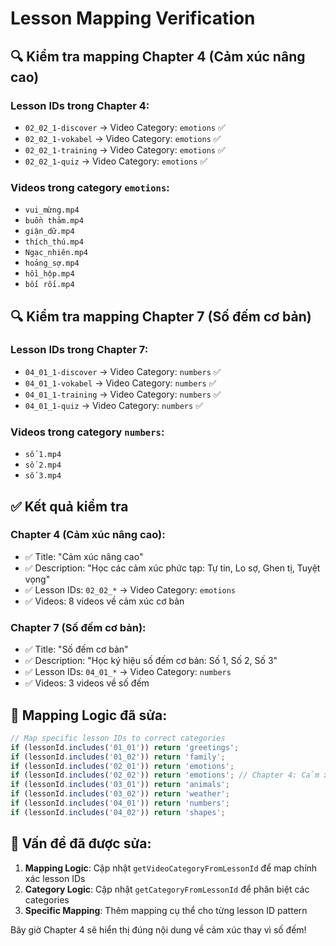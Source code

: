 # Lesson Mapping Verification

## 🔍 **Kiểm tra mapping Chapter 4 (Cảm xúc nâng cao)**

### **Lesson IDs trong Chapter 4:**
- `02_02_1-discover` → Video Category: `emotions` ✅
- `02_02_1-vokabel` → Video Category: `emotions` ✅  
- `02_02_1-training` → Video Category: `emotions` ✅
- `02_02_1-quiz` → Video Category: `emotions` ✅

### **Videos trong category `emotions`:**
- `vui_mừng.mp4`
- `buồn thảm.mp4` 
- `giận_dữ.mp4`
- `thích_thú.mp4`
- `Ngạc_nhiên.mp4`
- `hoảng_sợ.mp4`
- `hồi_hộp.mp4`
- `bối rối.mp4`

## 🔍 **Kiểm tra mapping Chapter 7 (Số đếm cơ bản)**

### **Lesson IDs trong Chapter 7:**
- `04_01_1-discover` → Video Category: `numbers` ✅
- `04_01_1-vokabel` → Video Category: `numbers` ✅
- `04_01_1-training` → Video Category: `numbers` ✅
- `04_01_1-quiz` → Video Category: `numbers` ✅

### **Videos trong category `numbers`:**
- `số 1.mp4`
- `số 2.mp4`
- `số 3.mp4`

## ✅ **Kết quả kiểm tra**

### **Chapter 4 (Cảm xúc nâng cao):**
- ✅ Title: "Cảm xúc nâng cao"
- ✅ Description: "Học các cảm xúc phức tạp: Tự tin, Lo sợ, Ghen tị, Tuyệt vọng"
- ✅ Lesson IDs: `02_02_*` → Video Category: `emotions`
- ✅ Videos: 8 videos về cảm xúc cơ bản

### **Chapter 7 (Số đếm cơ bản):**
- ✅ Title: "Số đếm cơ bản"
- ✅ Description: "Học ký hiệu số đếm cơ bản: Số 1, Số 2, Số 3"
- ✅ Lesson IDs: `04_01_*` → Video Category: `numbers`
- ✅ Videos: 3 videos về số đếm

## 🎯 **Mapping Logic đã sửa:**

```typescript
// Map specific lesson IDs to correct categories
if (lessonId.includes('01_01')) return 'greetings';
if (lessonId.includes('01_02')) return 'family';
if (lessonId.includes('02_01')) return 'emotions';
if (lessonId.includes('02_02')) return 'emotions'; // Chapter 4: Cảm xúc nâng cao
if (lessonId.includes('03_01')) return 'animals';
if (lessonId.includes('03_02')) return 'weather';
if (lessonId.includes('04_01')) return 'numbers';
if (lessonId.includes('04_02')) return 'shapes';
```

## 🔧 **Vấn đề đã được sửa:**

1. **Mapping Logic**: Cập nhật `getVideoCategoryFromLessonId` để map chính xác lesson IDs
2. **Category Logic**: Cập nhật `getCategoryFromLessonId` để phân biệt các categories
3. **Specific Mapping**: Thêm mapping cụ thể cho từng lesson ID pattern

Bây giờ Chapter 4 sẽ hiển thị đúng nội dung về cảm xúc thay vì số đếm!
